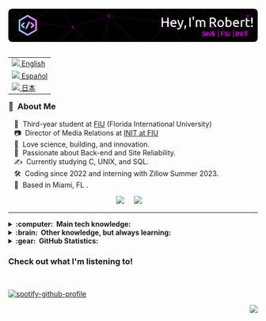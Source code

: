 ![Header](https://github.com/rvela042/rvela042/blob/main/github-header-image.png)

<table align="right">
 <tr><td><a href="README.md"><img src="https://hatscripts.github.io/circle-flags/flags/us.svg" height="13"> English</a></td></tr>
 <tr><td><a href="README_es.md"><img src="https://hatscripts.github.io/circle-flags/flags/es.svg" height="13"> Español</a></td></tr>
 <tr><td><a href="README_jp.md"><img src="https://hatscripts.github.io/circle-flags/flags/jp.svg" height="13"> 日本</a></td></tr>

</table>

### :space_invader: &nbsp;About Me

&nbsp;&nbsp;&nbsp;:school: &nbsp;Third-year student at [FIU](https://www.fiu.edu/) (Florida International University) \
&nbsp;&nbsp;&nbsp;:camera: &nbsp;Director of Media Relations at [INIT at FIU](https://www.linkedin.com/company/init-fiu/) \
&nbsp;&nbsp;&nbsp;:seedling: &nbsp;Love science, building, and innovation.\
&nbsp;&nbsp;&nbsp;:heartbeat: &nbsp;Passionate about Back-end and Site Reliability.\
&nbsp;&nbsp;&nbsp;:writing_hand: &nbsp;Currently studying C, UNIX, and SQL.\
&nbsp;&nbsp;&nbsp;:hammer_and_wrench: &nbsp;Coding since 2022 and interning with Zillow Summer 2023.\
&nbsp;&nbsp;&nbsp;:palm_tree: &nbsp;Based in Miami, FL .

<p align="center">
  <a href="mailto:rvela042@fiu.edu?subject=Messaging From GitHub"><img src="https://img.shields.io/badge/gmail-%23D14836.svg?&style=for-the-badge&logo=gmail&logoColor=white" /></a>&nbsp;&nbsp;&nbsp;&nbsp;
  <a href="https://www.linkedin.com/in/velasquezrobert/"><img src="https://img.shields.io/badge/linkedin-%230077B5.svg?&style=for-the-badge&logo=linkedin&logoColor=white" /></a>&nbsp;&nbsp;&nbsp;&nbsp;
  
</p>

<hr/>

<details>
  <summary><b>:computer: &nbsp;Main tech knowledge:</b></summary>
  <br/>

![Java](https://img.shields.io/badge/JAVA-007396.svg?&style=flat&logo=java&logoColor=white)&nbsp;
![Spring](https://img.shields.io/badge/SPRING-6DB33F.svg?&style=flat&logo=spring&logoColor=white)&nbsp;
![HTML5](https://img.shields.io/badge/HTML5-E34F26.svg?&style=flat&logo=html5&logoColor=white)&nbsp;
![CSS3](https://img.shields.io/badge/CSS3-%231572B6.svg?&style=flat&logo=css3&logoColor=white)&nbsp;
![JavaScript](https://img.shields.io/badge/JAVASCRIPT-323330.svg?&style=flat&logo=javascript&logoColor=%23F7DF1E)&nbsp;\
![TypeScript](https://img.shields.io/badge/TYPESCRIPT-%23007ACC.svg?&style=flat&logo=typescript&logoColor=white)&nbsp;
![Git](https://img.shields.io/badge/GIT-%23F05033.svg?&style=flat&logo=git&logoColor=white)&nbsp;
![GitHub](https://img.shields.io/badge/GITHUB-%23121011.svg?&style=flat&logo=github&logoColor=white)&nbsp;
![GitLab](https://img.shields.io/badge/GITLAB-%23181717.svg?&style=flat&logo=gitlab&logoColor=white)&nbsp;
![Docker](https://img.shields.io/badge/DOCKER-2496ED.svg?&style=flat&logo=docker&logoColor=white)&nbsp;<br>
![Postgres](https://img.shields.io/badge/POSTGRES-%23316192.svg?&style=flat&logo=postgresql&logoColor=white)
![MySQL](https://img.shields.io/badge/MYSQL-4479A1.svg?&style=flat&logo=mariadb&logoColor=white)
![Maven](https://img.shields.io/badge/MAVEN-C71A36.svg?&style=flat&logo=apache-maven)&nbsp;
![Gradle](https://img.shields.io/badge/GRADLE-02303A.svg?&style=flat&logo=gradle)&nbsp;
![REST API](https://img.shields.io/badge/REST-02569B.svg?&style=flat&logo=rest&logoColor=white)&nbsp;<br>
![GRAPHQL](https://img.shields.io/badge/GRAPHQL-E10098.svg?&style=flat&logo=graphql&logoColor=white)&nbsp;
![LINUX](https://img.shields.io/badge/LINUX-FCC624?style=flat-square&logo=linux&logoColor=black)
![VSCode](https://img.shields.io/badge/VSCODE-007ACC.svg?&style=flat&logo=visual-studio-code)&nbsp;
![Eclipse](https://img.shields.io/badge/ECLIPSE-2C2255.svg?&style=flat&logo=eclipse)&nbsp;
![IntelliJ](https://img.shields.io/badge/INTELLIJ-000000.svg?&style=flat&logo=intellij-idea)&nbsp;<br>
![MVC Architecture](https://img.shields.io/badge/MVC-888888.svg?&style=flat&logoColor=white)&nbsp;
![MVVM Architecture](https://img.shields.io/badge/MVVM-888888.svg?&style=flat&logoColor=white)&nbsp;
![DDD](https://img.shields.io/badge/DOMAIN%20DD-02569B.svg?&style=flat&logo=ddd&logoColor=white)&nbsp;
![TDD](https://img.shields.io/badge/TEST%20DD-E34F26.svg?&style=flat&logo=tdd&logoColor=white)&nbsp;
![SCRUM](https://img.shields.io/badge/SCRUM-6DB33F.svg?&style=flat&logo=ddd&logoColor=white)&nbsp;

</details>

<details>
  <summary><b>:brain: &nbsp;Other knowledge, but always learning:</b></summary>
  <br/>

![Kotlin](https://img.shields.io/badge/KOTLIN-0095D5.svg?&style=flat&logo=kotlin&logoColor=white)&nbsp;
![Firebase](https://img.shields.io/badge/FIREBASE-FFCA28.svg?&style=flat&logo=firebase&logoColor=black)&nbsp;
![NodeJS](https://img.shields.io/badge/NODEJS-339933.svg?&style=flat&logo=node.js&logoColor=white)&nbsp;<br>
![GithubActions](https://img.shields.io/badge/GITHUB%20ACTIONS-2088FF.svg?&style=flat&logo=github-actions&logoColor=white)&nbsp;
![AWS](https://img.shields.io/badge/AMAZON%20AWS-232F3E.svg?&style=flat&logo=amazon-aws&logoColor=white)&nbsp;
![Oracle](https://img.shields.io/badge/ORACLE-F80000.svg?&style=flat&logo=oracle&logoColor=white)&nbsp;<br>
![MongoDB](https://img.shields.io/badge/MONGODB-47A248.svg?&style=flat&logo=mongodb&logoColor=white)&nbsp;
![Python](https://img.shields.io/badge/PYTHON-3776AB.svg?&style=flat&logo=python&logoColor=white)&nbsp;
![JQuery](https://img.shields.io/badge/JQUERY-0769AD.svg?&style=flat&logo=jquery&logoColor=white)&nbsp;

</details>

<details>
  <summary><b>:gear: &nbsp;GitHub Statistics:</b></summary>
  <br/>
    <p align="center">
        <img height="137px" src="https://github-readme-streak-stats.herokuapp.com/?user=rvela042&hide_border=true&theme=nightowl" />
    </p>
    <p align="center">
        <img height="137px" src="https://github-readme-stats.vercel.app/api?username=rvela042&hide_title=true&hide_border=true&show_icons=true&line_height=21&theme=nightowl" /> <img height="137px" src="https://github-readme-stats.vercel.app/api/top-langs/?username=rvela042&langs_count=8&theme=nightowl&hide=html&hide_title=true&hide_border=true&layout=compact" />
    </p>
</details>

### Check out what I'm listening to!
<br/>

[![spotify-github-profile](https://spotify-github-profile.vercel.app/api/view?uid=robertvela123&cover_image=true&theme=novatorem&show_offline=false&background_color=c0c0c0&interchange=true&bar_color=00ff00&bar_color_cover=false)](https://spotify-github-profile.vercel.app/api/view?uid=robertvela123&redirect=true)

<p align="right">
<img src="https://komarev.com/ghpvc/?username=rvela042&style=plastic&label=Views">
</p>
